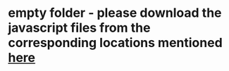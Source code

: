# empty folder - please download the javascript files from the corresponding locations mentioned [here](https://github.com/SolacePSGSolutions/solace-queue-browser/blob/main/README.md)
